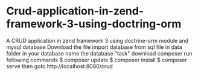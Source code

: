 # Crud-application-in-zend-framework-3-using-doctring-orm
A CRUD application in zend framework 3 using doctrine-orm module and mysql database
Download the file
import database from sql file in data folder in your database name the database "task"
download composer
run following commands
$ composer update
$ composer install
$ composer serve
then goto http://localhost:8080/crud
